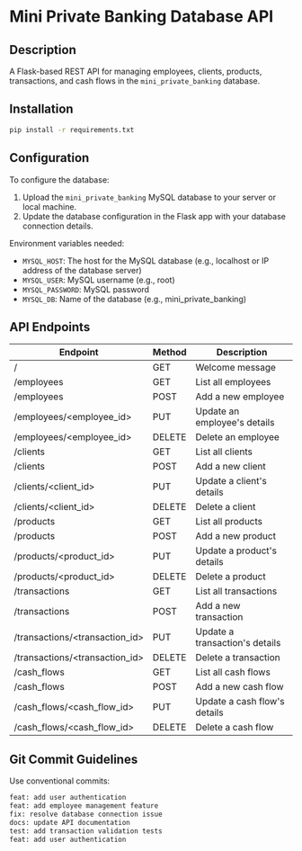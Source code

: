 # Mini Private Banking Database API

## Description
A Flask-based REST API for managing employees, clients, products, transactions, and cash flows in the `mini_private_banking` database.

## Installation
```bash
pip install -r requirements.txt
```

## Configuration
To configure the database:
1. Upload the ```mini_private_banking``` MySQL database to your server or local machine.
2. Update the database configuration in the Flask app with your database connection details.

Environment variables needed:
- ```MYSQL_HOST```: The host for the MySQL database (e.g., localhost or IP address of the database server)
- ```MYSQL_USER```: MySQL username (e.g., root)
- ```MYSQL_PASSWORD```: MySQL password
- ```MYSQL_DB```: Name of the database (e.g., mini_private_banking)



## API Endpoints
| Endpoint | Method | Description |
|----------|--------|-------------|
| /	| GET	| Welcome message |
| /employees	| GET	| List all employees |
| /employees	| POST	| Add a new employee |
| /employees/<employee_id>	| PUT	| Update an employee's details |
| /employees/<employee_id>	| DELETE	| Delete an employee |
| /clients	| GET	| List all clients |
| /clients	| POST	| Add a new client |
| /clients/<client_id>	| PUT	| Update a client's details |
| /clients/<client_id>	| DELETE	| Delete a client |
| /products	| GET	| List all products |
| /products	| POST	| Add a new product |
| /products/<product_id>	| PUT	| Update a product's details |
| /products/<product_id>	| DELETE	| Delete a product |
| /transactions	| GET	| List all transactions |
| /transactions	| POST	| Add a new transaction |
| /transactions/<transaction_id>	| PUT	| Update a transaction's details |
| /transactions/<transaction_id>	| DELETE	| Delete a transaction |
| /cash_flows	| GET	| List all cash flows |
| /cash_flows	| POST	| Add a new cash flow |
| /cash_flows/<cash_flow_id>	| PUT	| Update a cash flow's details |
| /cash_flows/<cash_flow_id>	| DELETE	| Delete a cash flow |

## Git Commit Guidelines
Use conventional commits:
```bash
feat: add user authentication
feat: add employee management feature
fix: resolve database connection issue
docs: update API documentation
test: add transaction validation tests
feat: add user authentication
```
